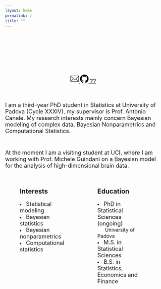 ```yaml
---
layout: home
permalink: /
title: ""
---
```



<link
    rel="stylesheet"
    type="text/css"
    href="https://fonts.googleapis.com/css?family=Poppins:400,500,700"
/>


<body>    
<div class="page-lead" style="background-image:url(/images/joy1.png)">
  <div class="wrap page-lead-content">
        <h1>Laura D'Angelo</h1>
        <h3>PhD student @ University of Padova <br> <img src="/images/spacer.png" width="10"></h3>
        <a class="btn-inverse" href="https://laura-dangelo.github.io/contact/"> <img src="/images/mail.webp" width="27"> </a>
        <a class="btn-inverse" href="https://github.com/laura-dangelo"> <img src="/images/git.svg" width="27"> </a>
        <a class="btn-inverse" href="https://laura-dangelo.github.io/lost/"> <font style="font-size:18px">??</font> </a>
  </div><!-- /.page-lead-content -->
</div><!-- /.page-lead -->
    

<div id="page-wrapper">
<!--[if lt IE 9]><div class="upgrade notice-warning"><strong>Your browser is quite old!</strong> Why not <a href="http://whatbrowser.org/">upgrade to a newer one</a> to better enjoy this site?</div><![endif]-->
<div id="main" role="main">
<div class="wrap">
<div class="page-title">
<h1></h1>
            
</div>
<div class="archive-wrap">
<div class="page-content">
  
<br>  <font style="font-size:18px">
I am a third-year PhD student in Statistics at University of Padova (Cycle XXXIV), my supervisor is Prof. Antonio Canale. My research interests mainly concern Bayesian modeling of complex data, Bayesian Nonparametrics and Computational Statistics. 
  
<br>
  
At the moment I am a visiting student at UCI, where I am working with Prof. Michele Guindani on a Bayesian model for the analysis of high-dimensional brain data.
</font>
</div>
<br>


<div class="tiles">
<div class="tile">
<h2 class="post-title">Interests</h2>
<p class="post-excerpt">
    <li> <font style="font-size:18px"> Statistical modeling </font></li>
    <li> <font style="font-size:18px">Bayesian statistics </font></li>
    <li> <font style="font-size:18px">Bayesian nonparametrics </font></li>
    <li> <font style="font-size:18px">Computational statistics </font></li></p>
</div><!-- /.tile -->
  
<div class="tile">
  <h2 class="post-title">Education</h2>
  <p class="post-excerpt">
    <li>  <font style="font-size:18px">PhD in Statistical Sciences (ongoing) </font>
    <font style="font-size:16px"><br> <img src="/images/spacer.png" width="20"> University of Padova </font> </li>
    <li>  <font style="font-size:18px">M.S. in Statistical Sciences </font></li>
    <li>  <font style="font-size:18px">B.S. in Statistics, Economics and Finance  </font></li> </p>
</div><!-- /.tile -->
</div><!-- /.tiles -->


</div><!-- /.page-content -->
</div><!-- /.archive-wrap -->
</div><!-- /.wrap -->
</div><!-- /#main -->

</body>

<style>
element {
    background-image: url(/images/joy1.png);
}
.page-container {
    -ms-transform: translate3d(0, 0, 0);
    -webkit-transform: translate3d(0, 0, 0);
    transform: translate3d(0, 0, 0);
}
.page-lead {
    background-position: center top;
    background-repeat: no-repeat;
    background-attachment: fixed;
    background-size: cover;
    text-align: center;
    color: #fff;
    font-family: "Poppins", sans-serif;
}
body, html{
  height: 70%;
}
.tile {
    float: left;
    display: block;
    margin-left: 9.3576515979%; 
    margin-right: 9.3576515979%;
    width: 31%;
}

</style>
